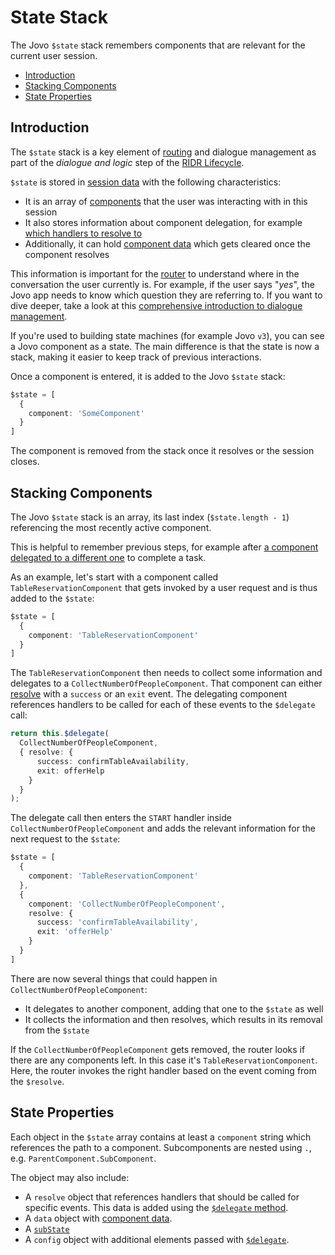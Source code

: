 # State Stack

The Jovo `$state` stack remembers components that are relevant for the current user session.

- [Introduction](#introduction)
- [Stacking Components](#stacking-components)
- [State Properties](#state-properties)

## Introduction

The `$state` stack is a key element of [routing](./routing.md) and dialogue management as part of the *dialogue and logic* step of the [RIDR Lifecycle](./ridr-lifecycle.md).

`$state` is stored in [session data](./data.md#session-data) with the following characteristics:

* It is an array of [components](./components.md) that the user was interacting with in this session
* It also stores information about component delegation, for example [which handlers to resolve to](./handlers.md#resolve-a-component)
* Additionally, it can hold [component data](./data.md#component-data) which gets cleared once the component resolves

This information is important for the [router](./routing.md) to understand where in the conversation the user currently is. For example, if the user says "*yes*", the Jovo app needs to know which question they are referring to. If you want to dive deeper, take a look at this [comprehensive introduction to dialogue management](https://www.context-first.com/dialogue-management-introduction/).

If you're used to building state machines (for example Jovo `v3`), you can see a Jovo component as a state. The main difference is that the state is now a stack, making it easier to keep track of previous interactions.

Once a component is entered, it is added to the Jovo `$state` stack:

```typescript
$state = [
  {
    component: 'SomeComponent'
  }
]
```

The component is removed from the stack once it resolves or the session closes.

## Stacking Components

The Jovo `$state` stack is an array, its last index (`$state.length - 1`) referencing the most recently active component.

This is helpful to remember previous steps, for example after [a component delegated to a different one](./handlers.md#delegate-to-components) to complete a task.

As an example, let's start with a component called `TableReservationComponent` that gets invoked by a user request and is thus added to the `$state`:

```typescript
$state = [
  {
    component: 'TableReservationComponent'
  }
]
```

The `TableReservationComponent` then needs to collect some information and delegates to a `CollectNumberOfPeopleComponent`. That component can either [resolve](./handlers.md#resolve-a-component) with a `success` or an `exit` event. The delegating component references handlers to be called for each of these events to the `$delegate` call:

```typescript
return this.$delegate(
  CollectNumberOfPeopleComponent,
  { resolve: {
      success: confirmTableAvailability,
      exit: offerHelp
    }
  }
);
```

The delegate call then enters the `START` handler inside `CollectNumberOfPeopleComponent` and adds the relevant information for the next request to the `$state`:

```typescript
$state = [
  {
    component: 'TableReservationComponent'
  },
  {
    component: 'CollectNumberOfPeopleComponent',
    resolve: {
      success: 'confirmTableAvailability',
      exit: 'offerHelp'
    }
  }
]
```

There are now several things that could happen in `CollectNumberOfPeopleComponent`:

* It delegates to another component, adding that one to the `$state` as well
* It collects the information and then resolves, which results in its removal from the `$state`

If the `CollectNumberOfPeopleComponent` gets removed, the router looks if there are any components left. In this case it's `TableReservationComponent`. Here, the router invokes the right handler based on the event coming from the `$resolve`.


## State Properties

Each object in the `$state` array contains at least a `component` string which references the path to a component. Subcomponents are nested using `.`, e.g. `ParentComponent.SubComponent`.

The object may also include:

* A `resolve` object that references handlers that should be called for specific events. This data is added using the [`$delegate` method](./handlers.md#delegate-to-components).
* A `data` object with [component data](./data.md#component-data).
* A [`subState`](./handlers.md#substate)
* A `config` object with additional elements passed with [`$delegate`](./handlers.md#delegate-to-components).
